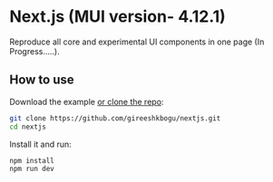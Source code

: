 # Next.js (MUI version- 4.12.1)
Reproduce all core and experimental UI components in one page (In Progress.....).

## How to use

Download the example [or clone the repo](https://github.com/mui-org/material-ui):

```sh
git clone https://github.com/gireeshkbogu/nextjs.git
cd nextjs
```

Install it and run:

```sh
npm install
npm run dev
```

